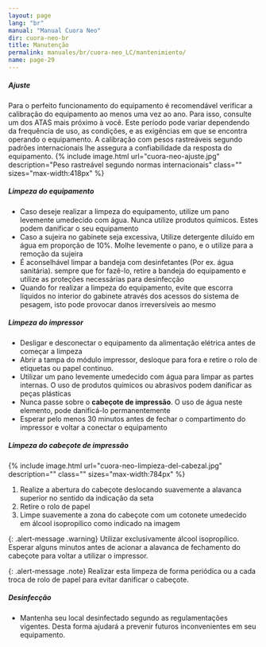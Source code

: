 ```yaml
---
layout: page
lang: "br"
manual: "Manual Cuora Neo"
dir: cuora-neo-br
title: Manutenção
permalink: manuales/br/cuora-neo_LC/mantenimiento/
name: page-29
---
```

##### Ajuste

Para o perfeito funcionamento do equipamento é recomendável verificar a calibração do equipamento ao menos uma vez ao ano. Para isso, consulte um dos ATAS mais próximo à você.
Este período pode variar dependendo da frequência de uso, as condições, e as exigências em que se encontra operando o equipamento.
A calibração com pesos rastreáveis segundo padrões internacionais lhe assegura a confiabilidade da resposta do equipamento.
{% include image.html url="cuora-neo-ajuste.jpg" description="Peso rastreável segundo normas internacionais" class="" sizes="max-width:418px" %}

##### Limpeza do equipamento

- Caso deseje realizar a limpeza do equipamento, utilize um pano levemente umedecido com água. Nunca utilize produtos químicos. Estes podem danificar o seu equipamento
- Caso a sujeira no gabinete seja excessiva, Utilize detergente diluído em água em proporção de 10%. Molhe levemente o pano, e o utilize para a remoção da sujeira
- É aconselhável  limpar a bandeja com desinfetantes (Por ex. água sanitária). sempre que for fazê-lo, retire a bandeja do equipamento e utilize as proteções necessárias para desinfecção
- Quando for realizar a limpeza do equipamento, evite que escorra líquidos no interior do gabinete através dos  acessos do sistema de pesagem, isto pode provocar danos irreversíveis ao mesmo

##### Limpeza do impressor

- Desligar e desconectar o equipamento da alimentação elétrica antes de começar a limpeza
- Abrir a tampa do módulo impressor, desloque para fora e retire o rolo de etiquetas ou papel continuo.
- Utilizar um pano levemente umedecido com água para limpar as partes internas. O uso de produtos químicos ou abrasivos podem danificar as peças plásticas
- Nunca passe sobre o **cabeçote de impressão**. O uso de água neste elemento, pode danificá-lo permanentemente
- Esperar pelo menos 30 minutos antes de fechar o compartimento do impressor e voltar a conectar o equipamento

##### Limpeza do cabeçote de impressão

{% include image.html url="cuora-neo-limpieza-del-cabezal.jpg" description="" class="" sizes="max-width:784px" %}

1. Realize a abertura do cabeçote deslocando suavemente a alavanca superior no sentido da indicação da seta
2. Retire o rolo de papel
3. Limpe suavemente a zona do cabeçote com um cotonete umedecido em álcool isopropílico como indicado na imagem

  {: .alert-message .warning}
  Utilizar exclusivamente álcool isopropílico. 
  Esperar alguns minutos antes de acionar a alavanca de fechamento do cabeçote para voltar a utilizar o impressor.


{: .alert-message .note}
Realizar esta limpeza de forma periódica ou a cada troca de rolo de papel para evitar danificar o cabeçote.

##### Desinfecção

- Mantenha seu local desinfectado segundo as regulamentações vigentes. Desta forma ajudará a prevenir futuros inconvenientes em seu equipamento.
